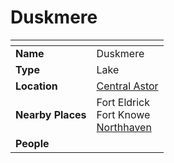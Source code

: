 # Duskmere

| []() | |
| --- | --- |
| **Name** | Duskmere |
| **Type** | Lake |
| **Location** | [Central Astor](../regions/central-astor.md) |
| **Nearby Places** | Fort Eldrick<br>Fort Knowe<br>[Northhaven](../cities/northhaven.md) |
| **People** | |

